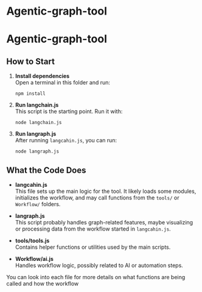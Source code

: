 # Agentic-graph-tool

# Agentic-graph-tool

## How to Start

1. **Install dependencies**  
   Open a terminal in this folder and run:
   ```
   npm install
   ```

2. **Run langchain.js**  
   This script is the starting point. Run it with:
   ```
   node langchain.js
   ```

3. **Run langraph.js**  
   After running `langcahin.js`, you can run:
   ```
   node langraph.js
   ```

## What the Code Does

- **langcahin.js**  
  This file sets up the main logic for the tool. It likely loads some modules, initializes the workflow, and may call functions from the `tools/` or `Workflow/` folders.

- **langraph.js**  
  This script probably handles graph-related features, maybe visualizing or processing data from the workflow started in `langcahin.js`.

- **tools/tools.js**  
  Contains helper functions or utilities used by the main scripts.

- **Workflow/ai.js**  
  Handles workflow logic, possibly related to AI or automation steps.

You can look into each file for more details on what functions are being called and how the workflow